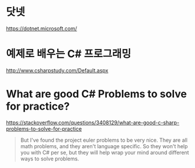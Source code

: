 # 닷넷
https://dotnet.microsoft.com/

# 예제로 배우는 C# 프로그래밍

http://www.csharpstudy.com/Default.aspx

# What are good C# Problems to solve for practice?

https://stackoverflow.com/questions/3408129/what-are-good-c-sharp-problems-to-solve-for-practice

> But I've found the project euler problems to be very nice. They are all math problems, and they aren't language specific. So they won't help you with C# per se, but they will help wrap your mind around different ways to solve problems.